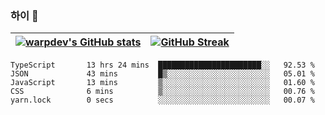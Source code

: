 
### 하이 👋
[![warpdev's GitHub stats](https://github-readme-stats.vercel.app/api?username=warpdev&show_icons=true&theme=vue-dark)](#) |[![GitHub Streak](https://github-readme-streak-stats.herokuapp.com/?user=warpdev&theme=dark)](#)
--- | --- |
<!--START_SECTION:waka-->

```text
TypeScript       13 hrs 24 mins  ███████████████████████░░   92.53 %
JSON             43 mins         █▒░░░░░░░░░░░░░░░░░░░░░░░   05.01 %
JavaScript       13 mins         ▒░░░░░░░░░░░░░░░░░░░░░░░░   01.60 %
CSS              6 mins          ▒░░░░░░░░░░░░░░░░░░░░░░░░   00.76 %
yarn.lock        0 secs          ░░░░░░░░░░░░░░░░░░░░░░░░░   00.07 %
```

<!--END_SECTION:waka-->

<!--
**warpdev/warpdev** is a ✨ _special_ ✨ repository because its `README.md` (this file) appears on your GitHub profile.

Here are some ideas to get you started:

- 🔭 I’m currently working on ...
- 🌱 I’m currently learning ...
- 👯 I’m looking to collaborate on ...
- 🤔 I’m looking for help with ...
- 💬 Ask me about ...
- 📫 How to reach me: ...
- 😄 Pronouns: ...
- ⚡ Fun fact: ...
-->
